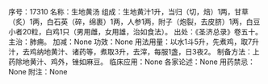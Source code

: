 序号：17310
名称：生地黄汤
组成：生地黄汁1升，当归（切，焙）1两，甘草（炙）1两，白石英（碎，绵裹）1两，人参1两，附子（炮裂，去皮脐）1两，白豆小者20粒，白鸡1只（男用雌，女用雄，治如食法）。
出处：《圣济总录》卷五十。
主治：肺痈。
加减：None
功效：None
用法用量：以水1斗5升，先煮鸡，取7升汁，去鸡纳地黄汁、诸药等，煮取3升，去滓，每服1盏，日3夜2。
制备方法：上药除地黄汁、鸡外，锉如麻豆。
临床应用：None
各家论述：None
用药禁忌：None
附注：None
